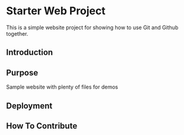 # Starter Web Project

This is a simple website project for
showing how to use Git and Github together.

## Introduction

## Purpose

Sample website with plenty of files for demos

## Deployment

## How To Contribute